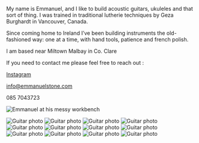 My name is Emmanuel, and I like to build acoustic guitars, ukuleles and that sort of thing.
I was trained in traditional lutherie techniques by Geza Burghardt in Vancouver, Canada. 

Since coming home to Ireland I’ve been building instruments the old-fashioned way: one at a time, with hand tools, patience and french polish.

I am based near Miltown Malbay in Co. Clare

If you need to contact me please feel free to reach out :

[Instagram](https://www.instagram.com/emmanuel.stone.guitars/)

[info@emmanuelstone.com](mailto:info@emmanuelstone.com)

085 7043723


![Emmanuel at his messy workbench](images/Eatbench.jpeg?raw=true "Emmanuel at his messy workbench")

![Guitar photo](images/m.jpg?raw=true)
![Guitar photo](images/p.jpg?raw=true)
![Guitar photo](images/a.jpg?raw=true)
![Guitar photo](images/b.jpg?raw=true)
![Guitar photo](images/c.jpg?raw=true)
![Guitar photo](images/e.jpg?raw=true)
![Guitar photo](images/f.jpg?raw=true)
![Guitar photo](images/g.jpg?raw=true)
![Guitar photo](images/h.jpg?raw=true)
![Guitar photo](images/i.jpg?raw=true)
![Guitar photo](images/j.jpg?raw=true)
![Guitar photo](images/l.jpg?raw=true)
<style>
  .site-footer {
    display: none;
  }
</style>
